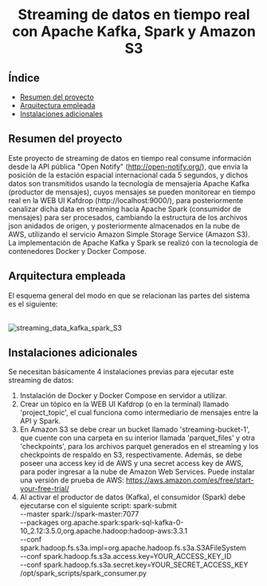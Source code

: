<h1 align="center"> Streaming de datos en tiempo real con Apache Kafka, Spark y Amazon S3 </h1>

## Índice

- [Resumen del proyecto](#Resumen-del-proyecto)
- [Arquitectura empleada](#Arquitectura-empleada)
- [Instalaciones adicionales](#Instalaciones-adicionales)

## Resumen del proyecto
Este proyecto de streaming de datos en tiempo real consume información desde la API pública "Open Notify" (http://open-notify.org/), que envía la posición de la estación espacial internacional cada 5 segundos, y dichos datos son transmitidos usando la tecnología de mensajería Apache Kafka (productor de mensajes), cuyos mensajes se pueden monitorear en tiempo real en la WEB UI Kafdrop (http://localhost:9000/), para posteriormente canalizar dicha data en streaming hacia Apache Spark (consumidor de mensajes) para ser procesados, cambiando la estructura de los archivos json anidados de origen, y posteriormente almacenados en la nube de AWS, utilizando el servicio Amazon Simple Storage Service (Amazon S3). La implementación de Apache Kafka y Spark se realizó con la tecnología de contenedores Docker y Docker Compose.

## Arquitectura empleada
El esquema general del modo en que se relacionan las partes del sistema es el siguiente:
<br/><br/>

![streaming_data_kafka_spark_S3](https://github.com/Cris-Neumann/Streaming-data-with-Kafka-Spark-and-Amazon-S3/assets/99703152/6ac753d1-a994-4223-b315-69f56adcbf1c)

## Instalaciones adicionales
Se necesitan básicamente 4 instalaciones previas para ejecutar este streaming de datos:
  1. Instalación de Docker y Docker Compose en servidor a utilizar.
  2. Crear un tópico en la WEB UI Kafdrop (o en la terminal) llamado 'project_topic', el cual funciona como intermediario de mensajes entre la API y Spark.
  3. En Amazon S3 se debe crear un bucket llamado 'streaming-bucket-1', que cuente con una carpeta en su interior llamada 'parquet_files' y otra 'checkpoints', para los 
     archivos parquet generados en el streaming y los checkpoints de respaldo en S3, respectivamente. Además, se debe poseer una access key id de AWS y una
     secret access key de AWS, para poder ingresar a la nube de Amazon Web Services. Puede instalar una versión de prueba de AWS: https://aws.amazon.com/es/free/start-your-free-trial/
  5. Al activar el productor de datos (Kafka), el consumidor (Spark) debe ejecutarse con el siguiente script:
     spark-submit\
      --master spark://spark-master:7077\
      --packages org.apache.spark:spark-sql-kafka-0-10_2.12:3.5.0,org.apache.hadoop:hadoop-aws:3.3.1\
      --conf spark.hadoop.fs.s3a.impl=org.apache.hadoop.fs.s3a.S3AFileSystem\
      --conf spark.hadoop.fs.s3a.access.key=YOUR_ACCESS_KEY_ID\
      --conf spark.hadoop.fs.s3a.secret.key=YOUR_SECRET_ACCESS_KEY\
      /opt/spark_scripts/spark_consumer.py
